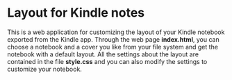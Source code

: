 # Layout for Kindle notes

This is a web application for customizing the layout of your Kindle notebook exported from the Kindle app. Through the web page **index.html**, you can choose a notebook and a cover you like from your file system and get the notebook with a default layout. All the settings about the layout are contained in the file **style.css** and you can also modify the settings to customize your notebook.


